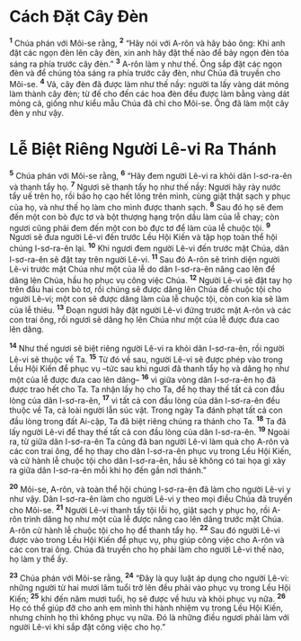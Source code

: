 # Cách Ðặt Cây Ðèn
<sup><b>1</b></sup> Chúa phán với Môi-se rằng, <sup><b>2</b></sup> “Hãy nói với A-rôn và hãy bảo ông: Khi anh đặt các ngọn đèn lên cây đèn, xin anh hãy đặt thế nào để bảy ngọn đèn tỏa sáng ra phía trước cây đèn.” <sup><b>3</b></sup> A-rôn làm y như thế. Ông sắp đặt các ngọn đèn và để chúng tỏa sáng ra phía trước cây đèn, như Chúa đã truyền cho Môi-se. <sup><b>4</b></sup> Vả, cây đèn đã được làm như thế nầy: người ta lấy vàng dát mỏng làm thành cây đèn; từ đế cho đến các hoa đèn đều được làm bằng vàng dát mỏng cả, giống như kiểu mẫu Chúa đã chỉ cho Môi-se. Ông đã làm một cây đèn y như vậy.

# Lễ Biệt Riêng Người Lê-vi Ra Thánh
<sup><b>5</b></sup> Chúa phán với Môi-se rằng, <sup><b>6</b></sup> “Hãy đem người Lê-vi ra khỏi dân I-sơ-ra-ên và thanh tẩy họ. <sup><b>7</b></sup> Ngươi sẽ thanh tẩy họ như thế nầy: Ngươi hãy rảy nước tẩy uế trên họ, rồi bảo họ cạo hết lông trên mình, cùng giặt thật sạch y phục của họ, và như thế họ làm cho mình được thanh sạch. <sup><b>8</b></sup> Sau đó họ sẽ đem đến một con bò đực tơ và bột thượng hạng trộn dầu làm của lễ chay; còn ngươi cũng phải đem đến một con bò đực tơ để làm của lễ chuộc tội. <sup><b>9</b></sup> Ngươi sẽ đưa người Lê-vi đến trước Lều Hội Kiến và tập họp toàn thể hội chúng I-sơ-ra-ên lại. <sup><b>10</b></sup> Khi ngươi đem người Lê-vi đến trước mặt Chúa, dân I-sơ-ra-ên sẽ đặt tay trên người Lê-vi. <sup><b>11</b></sup> Sau đó A-rôn sẽ trình diện người Lê-vi trước mặt Chúa như một của lễ do dân I-sơ-ra-ên nâng cao lên để dâng lên Chúa, hầu họ phục vụ công việc Chúa. <sup><b>12</b></sup> Người Lê-vi sẽ đặt tay họ trên đầu hai con bò tơ, rồi chúng sẽ được dâng lên Chúa để chuộc tội cho người Lê-vi; một con sẽ được dâng làm của lễ chuộc tội, còn con kia sẽ làm của lễ thiêu. <sup><b>13</b></sup> Ðoạn ngươi hãy đặt người Lê-vi đứng trước mặt A-rôn và các con trai ông, rồi ngươi sẽ dâng họ lên Chúa như một của lễ được đưa cao lên dâng.

<sup><b>14</b></sup> Như thế ngươi sẽ biệt riêng người Lê-vi ra khỏi dân I-sơ-ra-ên, rồi người Lê-vi sẽ thuộc về Ta. <sup><b>15</b></sup> Từ đó về sau, người Lê-vi sẽ được phép vào trong Lều Hội Kiến để phục vụ –tức sau khi ngươi đã thanh tẩy họ và dâng họ như một của lễ được đưa cao lên dâng– <sup><b>16</b></sup> vì giữa vòng dân I-sơ-ra-ên họ đã được trao hết cho Ta. Ta nhận lấy họ cho Ta, để họ thay thế tất cả con đầu lòng của dân I-sơ-ra-ên, <sup><b>17</b></sup> vì tất cả con đầu lòng của dân I-sơ-ra-ên đều thuộc về Ta, cả loài người lẫn súc vật. Trong ngày Ta đánh phạt tất cả con đầu lòng trong đất Ai-cập, Ta đã biệt riêng chúng ra thánh cho Ta. <sup><b>18</b></sup> Ta đã lấy người Lê-vi để thay thế tất cả con đầu lòng của dân I-sơ-ra-ên. <sup><b>19</b></sup> Ngoài ra, từ giữa dân I-sơ-ra-ên Ta cũng đã ban người Lê-vi làm quà cho A-rôn và các con trai ông, để họ thay cho dân I-sơ-ra-ên phục vụ trong Lều Hội Kiến, và cử hành lễ chuộc tội cho dân I-sơ-ra-ên, hầu sẽ không có tai họa gì xảy ra giữa dân I-sơ-ra-ên mỗi khi họ đến gần nơi thánh.”

<sup><b>20</b></sup> Môi-se, A-rôn, và toàn thể hội chúng I-sơ-ra-ên đã làm cho người Lê-vi y như vậy. Dân I-sơ-ra-ên làm cho người Lê-vi y theo mọi điều Chúa đã truyền cho Môi-se. <sup><b>21</b></sup> Người Lê-vi thanh tẩy tội lỗi họ, giặt sạch y phục họ, rồi A-rôn trình dâng họ như một của lễ được nâng cao lên dâng trước mặt Chúa. A-rôn cử hành lễ chuộc tội cho họ để thanh tẩy họ. <sup><b>22</b></sup> Sau đó người Lê-vi được vào trong Lều Hội Kiến để phục vụ, phụ giúp công việc cho A-rôn và các con trai ông. Chúa đã truyền cho họ phải làm cho người Lê-vi thế nào, họ làm y thể ấy.

<sup><b>23</b></sup> Chúa phán với Môi-se rằng, <sup><b>24</b></sup> “Ðây là quy luật áp dụng cho người Lê-vi: những người từ hai mươi lăm tuổi trở lên đều phải vào phục vụ trong Lều Hội Kiến; <sup><b>25</b></sup> khi đến năm mươi tuổi, họ sẽ được về hưu và khỏi phục vụ nữa. <sup><b>26</b></sup> Họ có thể giúp đỡ cho anh em mình thi hành nhiệm vụ trong Lều Hội Kiến, nhưng chính họ thì không phục vụ nữa. Ðó là những điều ngươi phải làm với người Lê-vi khi sắp đặt công việc cho họ.”


